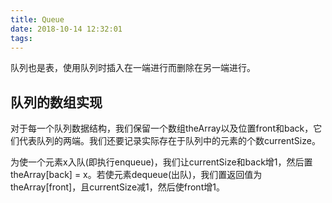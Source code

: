 ```yaml
---
title: Queue
date: 2018-10-14 12:32:01
tags:
---
```


队列也是表，使用队列时插入在一端进行而删除在另一端进行。

## 队列的数组实现  
对于每一个队列数据结构，我们保留一个数组theArray以及位置front和back，它们代表队列的两端。我们还要记录实际存在于队列中的元素的个数currentSize。

为使一个元素x入队(即执行enqueue)，我们让currentSize和back增1，然后置theArray[back] = x。若使元素dequeue(出队)，我们置返回值为theArray[front]，且currentSize减1，然后使front增1。
